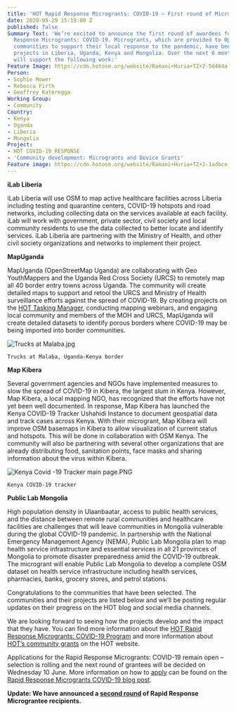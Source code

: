 ```yaml
---
title: 'HOT Rapid Response Microgrants: COVID-19 – First round of Micrograntees announced'
date: 2020-05-29 15:19:00 Z
published: false
Summary Text: 'We’re excited to announce the first round of awardees for HOT Rapid
  Response Microgrants: COVID-19. Microgrants, which are provided to OpenStreetMap
  communities to support their local response to the pandemic, have been awarded to
  projects in Liberia, Uganda, Kenya and Mongolia. Over the next 6 months, these Microgrants
  will support the following work:'
Feature Image: https://cdn.hotosm.org/website/Ramani+Huria+TZ+2-5d464a.jpg
Person:
- Sophie Mower
- Rebecca Firth
- Geoffrey Kateregga
Working Group:
- Community
Country:
- Kenya
- Uganda
- Liberia
- Mongolia
Project:
- HOT COVID-19 RESPONSE
- 'Community development: Microgrants and Device Grants'
Feature image: https://cdn.hotosm.org/website/Ramani+Huria+TZ+2-1adbce.jpg
---
```


**iLab Liberia**

iLab Liberia will use OSM to map active healthcare facilities across Liberia including testing and quarantine centers, COVID-19 hotspots and road networks, including collecting data on the services available at each facility. iLab will work with government, private sector, civil society and local community residents to use the data collected to better locate and identify services. iLab Liberia are partnering with the Ministry of Health, and other civil society organizations and networks to implement their project.

**MapUganda**

MapUganda (OpenStreetMap Uganda) are collaborating with Geo YouthMappers and the Uganda Red Cross Society (URCS) to remotely map all 40 border entry towns across Uganda. The community will create detailed maps to support and retool the URCS and Ministry of Health surveillance efforts against the spread of COVID-19. By creating projects on the [HOT Tasking Manager](https://tasks.hotosm.org/), conducting mapping webinars, and engaging local community and members of the MOH and URCS, MapUganda will create detailed datasets to identify porous borders where COVID-19 may be being imported into border communities.

![Trucks at Malaba.jpg](https://cdn.hotosm.org/website/Trucks+at+Malaba.jpg)

`Trucks at Malaba, Uganda-Kenya border`

**Map Kibera**

Several government agencies and NGOs have implemented measures to slow the spread of COVID-19 in Kibera, the largest slum in Kenya. However, Map Kibera, a local mapping NGO, has recognized that the efforts have not yet been well documented. In response, Map Kibera has launched the Kenya COVID-19 Tracker Ushahidi Instance to document geospatial data and track cases across Kenya. With their microgrant, Map Kibera  will improve OSM basemaps in Kibera to allow visualization of current status and hotspots. This will be done in collaboration with OSM Kenya. The community will also be partnering with several other organizations that are already distributing food, sanitation points, face masks and sharing information about the virus within Kibera.

![Kenya Covid -19 Tracker main page.PNG](https://cdn.hotosm.org/website/Kenya+Covid+-19+Tracker+main+page.PNG)

`Kenya COVID-19 tracker`

**Public Lab Mongolia**

High population density in Ulaanbaatar, access to public health services, and the distance between remote rural communities and healthcare facilities are challenges that will leave communities in Mongolia vulnerable during the global COVID-19 pandemic. In partnership with the National Emergency Management Agency (NEMA), Public Lab Mongolia plan to map health service infrastructure and essential services in all 21 provinces of Mongolia to promote disaster preparedness amid the COVID-19 outbreak. The microgrant will enable Public Lab Mongolia to develop a complete OSM dataset on health service infrastructure including health services, pharmacies, banks, grocery stores, and petrol stations.

Congratulations to the communities that have been selected. The communities and their projects are listed below and we’ll be posting regular updates on their progress on the HOT blog and social media channels.

We are looking forward to seeing how the projects develop and the impact that they have. You can find more information about the [HOT Rapid Response Microgrants: COVID-19 Program](https://www.hotosm.org/updates/rapid-response-microgrants-covid-19/) and more information about [HOT’s community grants](https://www.hotosm.org/community/community-grants/) on the HOT website.

Applications for the Rapid Response Microgrants: COVID-19 remain open – selection is rolling and the next round of grantees will be decided on Wednesday 10 June. More information on how to [apply](https://docs.google.com/forms/d/e/1FAIpQLScRmggoVdRaN8wWo70Xwi7fmWC0_bRxpibHZJ1XM0k74-yWNA/viewform) can be found on the [Rapid Response Microgrants COVID-19 blog post](https://www.hotosm.org/updates/rapid-response-microgrants-covid-19/).

**Update: We have announced a [second round](https://www.hotosm.org/updates/second-round-of-rapid-response-micrograntees-announced/) of Rapid Response Micrograntee recipients.**